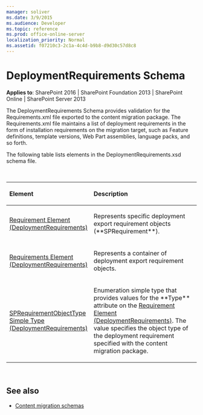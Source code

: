 ```yaml
---
manager: soliver
ms.date: 3/9/2015
ms.audience: Developer
ms.topic: reference
ms.prod: office-online-server
localization_priority: Normal
ms.assetid: f07210c3-2c1a-4c4d-b9b8-d9d30c57d8c8
---
```


# DeploymentRequirements Schema

**Applies to**: SharePoint 2016 | SharePoint Foundation 2013 | SharePoint Online | SharePoint Server 2013

The DeploymentRequirements Schema provides validation for the Requirements.xml file exported to the content migration package. The Requirements.xml file maintains a list of deployment requirements in the form of installation requirements on the migration target, such as Feature definitions, template versions, Web Part assemblies, language packs, and so forth.

The following table lists elements in the DeploymentRequirements.xsd schema file.

<br/>

<table>
<colgroup>
<col width="40%" />
<col width="60%" />
</colgroup>
<thead>
<tr class="header">
<th align="left"><p>Element</p></th>
<th align="left"><p>Description</p></th>
</tr>
</thead>
<tbody>
<tr class="odd">
<td align="left"><p><span sdata="link"><a href="requirement-element-deploymentrequirements.md">Requirement Element (DeploymentRequirements)</a></span></p></td>
<td align="left"><p>Represents specific deployment export requirement objects (**SPRequirement**).</p></td>
</tr>
<tr class="even">
<td align="left"><p><span sdata="link"><a href="requirements-element-deploymentrequirements.md">Requirements Element (DeploymentRequirements)</a></span></p></td>
<td align="left"><p>Represents a container of deployment export requirement objects.</p></td>
</tr>
<tr class="odd">
<td align="left"><p><span sdata="link"><a href="sprequirementobjecttype-simple-type-deploymentrequirements.md">SPRequirementObjectType Simple Type (DeploymentRequirements)</a></span></p></td>
<td align="left"><p>Enumeration simple type that provides values for the **Type** attribute on the <span sdata="link"><a href="requirement-element-deploymentrequirements.md">Requirement Element (DeploymentRequirements)</a>. The value specifies the object type of the deployment requirement specified with the content migration package.</p></td>
</tr>
</tbody>
</table>

<br/>

## See also

- [Content migration schemas](content-migration-schemas.md)








